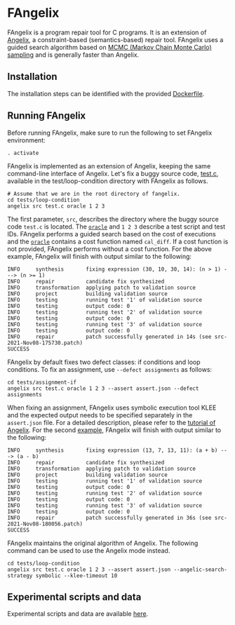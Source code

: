 # FAngelix #

FAngelix is a program repair tool for C programs. It is an extension of [Angelix](https://github.com/mechtaev/angelix), a constraint-based (semantics-based) repair tool. FAngelix uses a guided search algorithm based on [MCMC \(Markov Chain Monte Carlo\) sampling](https://en.wikipedia.org/wiki/Markov_chain_Monte_Carlo) and is generally faster than Angelix.

## Installation ##

The installation steps can be identified with the provided [Dockerfile](https://github.com/jyi/fangelix/edit/master/Dockerfile).

## Running FAngelix ##

Before running FAngelix, make sure to run the following to set FAngelix environment:

    . activate
    
FAngelix is implemented as an extension of Angelix, keeping the same command-line interface of Angelix. Let's fix a buggy source code, [test.c](https://github.com/jyi/angelix/blob/fangelix-release/tests/loop-condition/src/test.c), available in the test/loop-condition directory with FAngelix as follows. 

    # Assume that we are in the root directory of fangelix.
    cd tests/loop-condition
    angelix src test.c oracle 1 2 3


The first parameter, `src`, describes the directory where the buggy source code `test.c` is located. The [`oracle`](https://github.com/jyi/angelix/blob/fangelix-release/tests/loop-condition/oracle) and `1 2 3` describe a test script and test IDs. FAngelix performs a guided search based on the cost of executions and the [`oracle`](https://github.com/jyi/angelix/blob/fangelix-release/tests/loop-condition/oracle) contains a cost function named `cal_diff`. If a cost function is not provided, FAngelix performs without a cost function. For the above example, FAngelix will finish with output similar to the following:


    INFO     synthesis       fixing expression (30, 10, 30, 14): (n > 1) ---> (n >= 1)
    INFO     repair          candidate fix synthesized
    INFO     transformation  applying patch to validation source
    INFO     project         building validation source
    INFO     testing         running test '1' of validation source
    INFO     testing         output code: 0
    INFO     testing         running test '2' of validation source
    INFO     testing         output code: 0
    INFO     testing         running test '3' of validation source
    INFO     testing         output code: 0
    INFO     repair          patch successfully generated in 14s (see src-2021-Nov08-175730.patch)
    SUCCESS

FAngelix by default fixes two defect classes: if conditions and loop conditions. To fix an assignment, use `--defect assignments` as follows:

    cd tests/assignment-if
    angelix src test.c oracle 1 2 3 --assert assert.json --defect assignments

When fixing an assignment, FAngelix uses symbolic execution tool KLEE and the expected output needs to be specified separately in the `assert.json` file. For a detailed description, please refer to the [tutorial of Angelix](https://github.com/jyi/angelix/blob/fangelix-release/doc/Tutorial.md). For the second [example](https://github.com/jyi/angelix/blob/fangelix-release/tests/assignment-if/src/test.c), FAngelix will finish with output similar to the following:

    INFO     synthesis       fixing expression (13, 7, 13, 11): (a + b) ---> (a - b)
    INFO     repair          candidate fix synthesized
    INFO     transformation  applying patch to validation source
    INFO     project         building validation source
    INFO     testing         running test '1' of validation source
    INFO     testing         output code: 0
    INFO     testing         running test '2' of validation source
    INFO     testing         output code: 0
    INFO     testing         running test '3' of validation source
    INFO     testing         output code: 0
    INFO     repair          patch successfully generated in 36s (see src-2021-Nov08-180056.patch)
    SUCCESS


FAngelix maintains the original algorithm of Angelix. The following command can be used to use the Angelix mode instead.

    cd tests/loop-condition
    angelix src test.c oracle 1 2 3 --assert assert.json --angelic-search-strategy symbolic --klee-timeout 10

## Experimental scripts and data ##

Experimental scripts and data are available [here](https://github.com/jyi/angelix-experiments).
